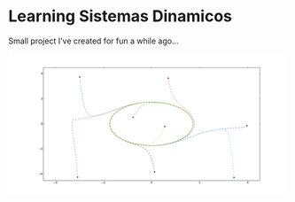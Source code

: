 Learning Sistemas Dinamicos
=====

Small project I've created for fun a while ago... 

![Example](https://raw.githubusercontent.com/thmosqueiro/LSD/master/example.png)
